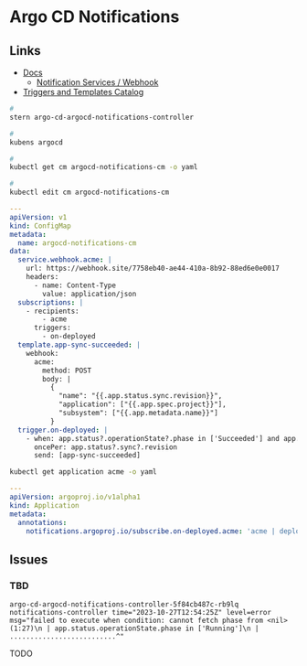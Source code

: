 # Argo CD Notifications

<!--
Problem Exists Between Keyboard and Chair (PEBKAC)
-->

## Links

- [Docs](https://argocd-notifications.readthedocs.io)
  - [Notification Services / Webhook](https://argocd-notifications.readthedocs.io/en/stable/services/webhook)
- [Triggers and Templates Catalog](https://argo-cd.readthedocs.io/en/stable/operator-manual/notifications/catalog)

<!--
https://argo-cd.readthedocs.io/en/stable/user-guide/subscriptions
https://wearenotch.com/email-notifications-and-github-webhooks-with-argo-cd/
-->

<!--
https://github.com/juan-coralogix/integrations-docs/blob/master/integrations/argocd/README.rst
-->

```sh
#
stern argo-cd-argocd-notifications-controller

#
kubens argocd

#
kubectl get cm argocd-notifications-cm -o yaml

#
kubectl edit cm argocd-notifications-cm
```

```yml
---
apiVersion: v1
kind: ConfigMap
metadata:
  name: argocd-notifications-cm
data:
  service.webhook.acme: |
    url: https://webhook.site/7758eb40-ae44-410a-8b92-88ed6e0e0017
    headers:
      - name: Content-Type
        value: application/json
  subscriptions: |
    - recipients:
        - acme
      triggers:
        - on-deployed
  template.app-sync-succeeded: |
    webhook:
      acme:
        method: POST
        body: |
          {
            "name": "{{.app.status.sync.revision}}",
            "application": ["{{.app.spec.project}}"],
            "subsystem": ["{{.app.metadata.name}}"]
          }
  trigger.on-deployed: |
    - when: app.status?.operationState?.phase in ['Succeeded'] and app.status?.health?.status == 'Healthy'
      oncePer: app.status?.sync?.revision
      send: [app-sync-succeeded]
```

```sh
kubectl get application acme -o yaml
```

```yml
---
apiVersion: argoproj.io/v1alpha1
kind: Application
metadata:
  annotations:
    notifications.argoproj.io/subscribe.on-deployed.acme: 'acme | deployed'
```

## Issues

### TBD

```log
argo-cd-argocd-notifications-controller-5f84cb487c-rb9lq notifications-controller time="2023-10-27T12:54:25Z" level=error msg="failed to execute when condition: cannot fetch phase from <nil> (1:27)\n | app.status.operationState.phase in ['Running']\n | ..........................^"
```

<!--
https://archive.sweetops.com/argocd/2023/05/
-->

TODO
